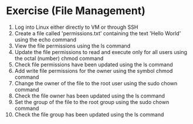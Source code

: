 # Exercise \(File Management\)

1. Log into Linux either directly to VM or through SSH
2. Create a file called 'permissions.txt' containing the text 'Hello World' using the echo command
3. View the file permissions using the ls command
4. Update the file permissions to read and execute only for all users using the octal \(number\) chmod command
5. Check file permissions have been updated using the ls command
6. Add write file permissions for the owner using the symbol chmod command
7. Change the owner of the file to the root user using the sudo chown command
8. Check the file owner has been updated using the ls command
9. Set the group of the file to the root group using the sudo chown command
10. Check the file group has been updated using the ls command



